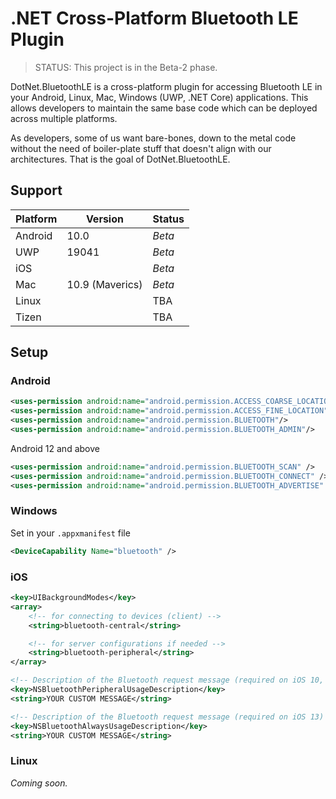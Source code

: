 # .NET Cross-Platform Bluetooth LE Plugin

> STATUS: This project is in the Beta-2 phase.

DotNet.BluetoothLE is a cross-platform plugin for accessing Bluetooth LE in your Android, Linux, Mac, Windows (UWP, .NET Core) applications. This allows developers to maintain the same base code which can be deployed across multiple platforms.

As developers, some of us want bare-bones, down to the metal code without the need of boiler-plate stuff that doesn't align with our architectures. That is the goal of DotNet.BluetoothLE.

## Support

| Platform | Version | Status |
|-|-|-|
| Android | 10.0            | _Beta_
| UWP     | 19041           | _Beta_
| iOS     |                 | _Beta_
| Mac     | 10.9 (Maverics) | _Beta_
| Linux   |                 | TBA
| Tizen   |                 | TBA

## Setup

### Android

```xml
<uses-permission android:name="android.permission.ACCESS_COARSE_LOCATION" />
<uses-permission android:name="android.permission.ACCESS_FINE_LOCATION" />
<uses-permission android:name="android.permission.BLUETOOTH"/>
<uses-permission android:name="android.permission.BLUETOOTH_ADMIN"/>
```

Android 12 and above

```xml
<uses-permission android:name="android.permission.BLUETOOTH_SCAN" />
<uses-permission android:name="android.permission.BLUETOOTH_CONNECT" />
<uses-permission android:name="android.permission.BLUETOOTH_ADVERTISE" />
```

### Windows

Set in your `.appxmanifest` file

```xml
<DeviceCapability Name="bluetooth" />
```

### iOS

```xml
<key>UIBackgroundModes</key>
<array>
    <!-- for connecting to devices (client) -->
    <string>bluetooth-central</string>

    <!-- for server configurations if needed -->
    <string>bluetooth-peripheral</string>
</array>

<!-- Description of the Bluetooth request message (required on iOS 10, deprecated) -->
<key>NSBluetoothPeripheralUsageDescription</key>
<string>YOUR CUSTOM MESSAGE</string>

<!-- Description of the Bluetooth request message (required on iOS 13) -->
<key>NSBluetoothAlwaysUsageDescription</key>
<string>YOUR CUSTOM MESSAGE</string>
```

### Linux

_Coming soon._
